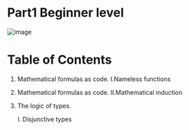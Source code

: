 # Part1 Beginner level

![image](https://user-images.githubusercontent.com/13671946/72221698-4f517780-35a0-11ea-86a6-1469c1c784ab.png)

# Table of Contents
1. Mathematical formulas as code. I.Nameless functions
2. Mathematical formulas as code. II.Mathematical induction
3. The logic of types. 
    
    I. Disjunctive types


